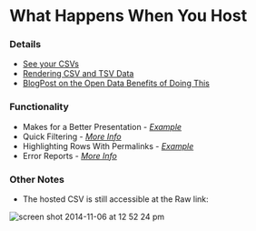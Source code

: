 
# What Happens When You Host 


### Details 
* [See your CSVs](https://github.com/blog/1601-see-your-csvs)  
* [Rendering CSV and TSV Data](https://help.github.com/articles/rendering-csv-and-tsv-data/)  
* [BlogPost on the Open Data Benefits of Doing This](http://blog.okfn.org/2013/07/02/git-and-github-for-data/)  

### Functionality
* Makes for a Better Presentation - _[Example](https://github.com/18F/API-All-the-X/blob/gh-pages/_data/agency_progress.csv)_
* Quick Filtering - _[More Info](https://help.github.com/articles/rendering-csv-and-tsv-data/#searching-data)_
* Highlighting Rows With Permalinks - _[Example](https://github.com/18F/API-All-the-X/blob/gh-pages/_data/agency_progress.csv#L93-L98)_
* Error Reports - _[More Info](https://help.github.com/articles/rendering-csv-and-tsv-data/#handling-errors)_


### Other Notes 
* The hosted CSV is still accessible at the Raw link:  

![screen shot 2014-11-06 at 12 52 24 pm](https://cloud.githubusercontent.com/assets/633088/4940847/59150486-65de-11e4-8768-aa4a52d8ef8e.png)

